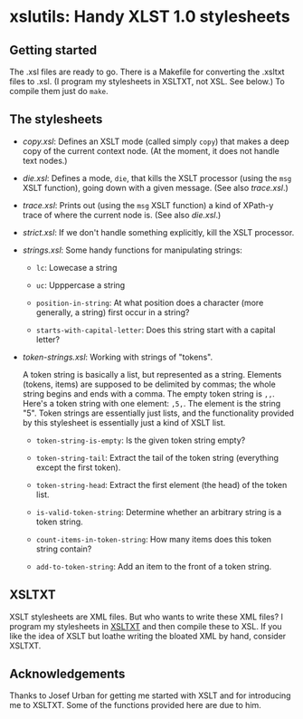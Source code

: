 xslutils: Handy XLST 1.0 stylesheets
==========

Getting started
----------

The .xsl files are ready to go.  There is a Makefile for converting
the .xsltxt files to .xsl.  (I program my stylesheets in XSLTXT, not
XSL.  See below.)  To compile them just do `make`.

The stylesheets
----------

+ *copy.xsl*: Defines an XSLT mode (called simply `copy`) that makes a
  deep copy of the current context node.  (At the moment, it does not
  handle text nodes.)

+ *die.xsl*: Defines a mode, `die`, that kills the XSLT processor
   (using the `msg` XSLT function), going down with a given message.  (See
   also *trace.xsl*.)

+ *trace.xsl*: Prints out (using the `msg` XSLT function) a kind of
   XPath-y trace of where the current node is.  (See also *die.xsl*.)

+ *strict.xsl*: If we don't handle something explicitly, kill the XSLT processor.

+ *strings.xsl*: Some handy functions for manipulating strings:

    * `lc`: Lowecase a string

	* `uc`: Upppercase a string

	* `position-in-string`: At what position does a character (more
      generally, a string) first occur in a string?

	* `starts-with-capital-letter`: Does this string start with a capital letter?

+ *token-strings.xsl*: Working with strings of "tokens".

	A token string is basically a list, but represented as a string.
	Elements (tokens, items) are supposed to be delimited by commas;
	the whole string begins and ends with a comma.  The empty token
	string is `,,`.  Here's a token string with one element: `,5,`.
	The element is the string "5".  Token strings are essentially just
	lists, and the functionality provided by this stylesheet is
	essentially just a kind of XSLT list.

	* `token-string-is-empty`: Is the given token string empty?

	* `token-string-tail`: Extract the tail of the token string
      (everything except the first token).

	* `token-string-head`: Extract the first element (the head) of the
      token list.

	* `is-valid-token-string`: Determine whether an arbitrary string
      is a token string.

	* `count-items-in-token-string`: How many items does this token
      string contain?

	* `add-to-token-string`: Add an item to the front of a token string.

XSLTXT
----------

XSLT stylesheets are XML files.  But who wants to write these XML
files?  I program my stylesheets in
[XSLTXT](http://www.zanthan.com/ajm/xsltxt/) and then compile these to
XSL.  If you like the idea of XSLT but loathe writing the bloated XML
by hand, consider XSLTXT.


Acknowledgements
----------

Thanks to Josef Urban for getting me started with XSLT and for
introducing me to XSLTXT.  Some of the functions provided here are due
to him.
